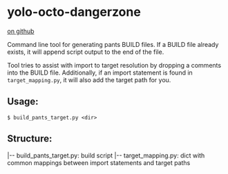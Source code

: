 yolo-octo-dangerzone
====================

[on github](https://github.com/johnmanong/yolo-octo-dangerzone)

Command line tool for generating pants BUILD files. If a BUILD file already exists, it will append script output to the end of the file.

Tool tries to assist with import to target resolution by dropping a comments into the BUILD file. Additionally, if an import statement is found in `target_mapping.py`, it will also add the target path for you.


## Usage:
`$ build_pants_target.py <dir>`

## Structure:
 |-- build_pants_target.py: build script
 |-- target_mapping.py: dict with common mappings between import statements and target paths
